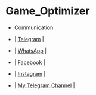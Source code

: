 # Game_Optimizer

- Communication 

- | [Telegram](https://t.me/MN312001) |
- | [WhatsApp](https://wa.me/905340444277) |
- | [Facebook](https://www.facebook.com/M.N.312001) |
- | [Instagram](https://www.instagram.com/mn312001) |
- | [My Telegram Channel](https://t.me/ROOT_MN312001) |
